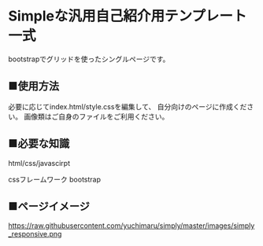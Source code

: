 # Simpleな汎用自己紹介用テンプレート一式

bootstrapでグリッドを使ったシングルページです。

## ■使用方法

必要に応じてindex.html/style.cssを編集して、
自分向けのページに作成ください。
画像類はご自身のファイルをご利用ください。

## ■必要な知識

html/css/javascirpt

cssフレームワーク
bootstrap

## ■ページイメージ

https://raw.githubusercontent.com/yuchimaru/simply/master/images/simply_responsive.png
